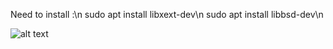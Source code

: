 Need to install :\n
                sudo apt install libxext-dev\n
                sudo apt install libbsd-dev\n

![alt text](https://github.com/dogadinm/so_long_42/blob/main/img/so_long.png)
